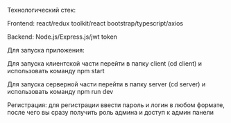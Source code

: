 <p>Технологический стек:
<p>Frontend: react/redux toolkit/react bootstrap/typescript/axios
<p>Backend: Node.js/Express.js/jwt token
<p>Для запуска приложения:
<p>Для запуска клиентской части перейти в папку client (cd client) и использовать команду npm start
<p>Для запуска серверной части перейти в папку server (cd server) и использовать команду npm run dev
<p>Регистрация: для регистрации ввести пароль и логин в любом формате, после чего вы сразу получить роль админа и доступ к админ панели
